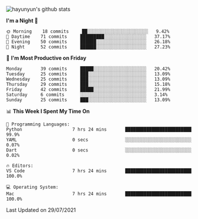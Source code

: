
![hayunyun's github stats](https://github-readme-stats.vercel.app/api?username=hayunyun&show_icons=true)


<!--START_SECTION:waka-->
**I'm a Night 🦉** 

```text
🌞 Morning    18 commits     ██░░░░░░░░░░░░░░░░░░░░░░░   9.42% 
🌆 Daytime    71 commits     █████████░░░░░░░░░░░░░░░░   37.17% 
🌃 Evening    50 commits     ██████░░░░░░░░░░░░░░░░░░░   26.18% 
🌙 Night      52 commits     ██████░░░░░░░░░░░░░░░░░░░   27.23%

```
📅 **I'm Most Productive on Friday** 

```text
Monday       39 commits     █████░░░░░░░░░░░░░░░░░░░░   20.42% 
Tuesday      25 commits     ███░░░░░░░░░░░░░░░░░░░░░░   13.09% 
Wednesday    25 commits     ███░░░░░░░░░░░░░░░░░░░░░░   13.09% 
Thursday     29 commits     ███░░░░░░░░░░░░░░░░░░░░░░   15.18% 
Friday       42 commits     █████░░░░░░░░░░░░░░░░░░░░   21.99% 
Saturday     6 commits      ░░░░░░░░░░░░░░░░░░░░░░░░░   3.14% 
Sunday       25 commits     ███░░░░░░░░░░░░░░░░░░░░░░   13.09%

```


📊 **This Week I Spent My Time On** 

```text
💬 Programming Languages: 
Python                   7 hrs 24 mins       █████████████████████████   99.9% 
YAML                     0 secs              ░░░░░░░░░░░░░░░░░░░░░░░░░   0.07% 
Dart                     0 secs              ░░░░░░░░░░░░░░░░░░░░░░░░░   0.02%

🔥 Editors: 
VS Code                  7 hrs 24 mins       █████████████████████████   100.0%

💻 Operating System: 
Mac                      7 hrs 24 mins       █████████████████████████   100.0%

```


 Last Updated on 29/07/2021
<!--END_SECTION:waka-->

<!--
**hayunyun/hayunyun** is a ✨ _special_ ✨ repository because its `README.md` (this file) appears on your GitHub profile.

Here are some ideas to get you started:

- 🔭 I’m currently working on ...
- 🌱 I’m currently learning ...
- 👯 I’m looking to collaborate on ...
- 🤔 I’m looking for help with ...
- 💬 Ask me about ...
- 📫 How to reach me: ...
- 😄 Pronouns: ...
- ⚡ Fun fact: ...
-->
